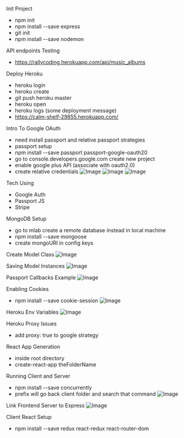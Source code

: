 Init Project
- npm init
- npm install --save express
- git init
- npm install --save nodemon

API endpoints Testing
- https://rallycoding.herokuapp.com/api/music_albums

Deploy Heroku
- heroku login
- heroku create
- git push heroku master
- heroku open
- heroku logs (some deployment message)
- https://calm-shelf-29855.herokuapp.com/

Intro To Google OAuth
- need install passport and relative passport strategies
- passport setup
- npm install --save passport passport-google-oauth20
- go to console.developers.google.com create new project 
- enable google plus API (associate with oauth2.0)
- create relative credentials
![Image](https://github.com/weikee94/node-with-react/blob/master/images/googleauthone.png "Google AUth")
![Image](https://github.com/weikee94/node-with-react/blob/master/images/googleauthtwo.png "Google AUth")
![Image](https://github.com/weikee94/node-with-react/blob/master/images/googleauththree.png "Google AUth")

Tech Using
- Google Auth
- Passport JS
- Stripe

MongoDB Setup
- go to mlab create a remote database instead in local machine
- npm install --save mongoose
- create mongoURI in config keys

Create Model Class
![Image](https://github.com/weikee94/node-with-react/blob/master/images/modelClass.png "Model Class")

Saving Model Instances
![Image](https://github.com/weikee94/node-with-react/blob/master/images/savingModelInstance.png "Saving Model Instance")

Passport Callbacks Example
![Image](https://github.com/weikee94/node-with-react/blob/master/images/passportCallback.png "Passport Callback")

Enabling Cookies
- npm install --save cookie-session
![Image](https://github.com/weikee94/node-with-react/blob/master/images/enablecookie.png "Enable Cookie")

Heroku Env Variables
![Image](https://github.com/weikee94/node-with-react/blob/master/images/herokuconfig.png "Heroku Config")

Heroku Proxy Issues
- add proxy: true to google strategy

React App Generation
- inside root directory
- create-react-app theFolderName

Running Client and Server
- npm install --save concurrently
- prefix will go back client folder and search that command
![Image](https://github.com/weikee94/node-with-react/blob/master/images/runningbothserver.png "Running Both Server")

Link Frontend Server to Express
![Image](https://github.com/weikee94/node-with-react/blob/master/images/linktoexpress.png "Link to Express")

Client React Setup
- npm install --save redux react-redux react-router-dom
 



